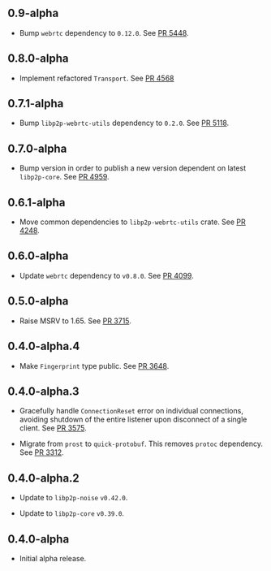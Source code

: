 ## 0.9-alpha

- Bump `webrtc` dependency to `0.12.0`.
  See [PR 5448](https://github.com/libp2p/rust-libp2p/pull/5448).

## 0.8.0-alpha

- Implement refactored `Transport`.
  See [PR 4568](https://github.com/libp2p/rust-libp2p/pull/4568)

## 0.7.1-alpha

- Bump `libp2p-webrtc-utils` dependency to `0.2.0`.
  See [PR 5118](https://github.com/libp2p/rust-libp2p/pull/5118).

## 0.7.0-alpha

- Bump version in order to publish a new version dependent on latest `libp2p-core`.
  See [PR 4959](https://github.com/libp2p/rust-libp2p/pull/4959).

## 0.6.1-alpha

- Move common dependencies to `libp2p-webrtc-utils` crate.
  See [PR 4248].

[PR 4248]: https://github.com/libp2p/rust-libp2p/pull/4248

## 0.6.0-alpha

- Update `webrtc` dependency to `v0.8.0`.
  See [PR 4099].

[PR 4099]: https://github.com/libp2p/rust-libp2p/pull/4099

## 0.5.0-alpha

- Raise MSRV to 1.65.
  See [PR 3715].

[PR 3715]: https://github.com/libp2p/rust-libp2p/pull/3715

## 0.4.0-alpha.4

- Make `Fingerprint` type public. See [PR 3648].

[PR 3648]: https://github.com/libp2p/rust-libp2p/pull/3648

## 0.4.0-alpha.3

- Gracefully handle `ConnectionReset` error on individual connections, avoiding shutdown of the entire listener upon disconnect of a single client.
  See [PR 3575].

- Migrate from `prost` to `quick-protobuf`. This removes `protoc` dependency. See [PR 3312].

[PR 3575]: https://github.com/libp2p/rust-libp2p/pull/3575
[PR 3312]: https://github.com/libp2p/rust-libp2p/pull/3312

## 0.4.0-alpha.2

- Update to `libp2p-noise` `v0.42.0`.

- Update to `libp2p-core` `v0.39.0`.

## 0.4.0-alpha

- Initial alpha release.
